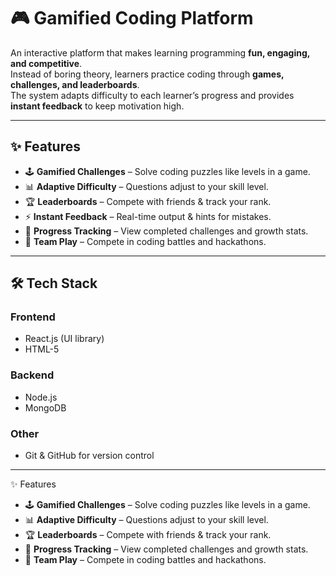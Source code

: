# 🎮 Gamified Coding Platform

An interactive platform that makes learning programming **fun, engaging, and competitive**.  
Instead of boring theory, learners practice coding through **games, challenges, and leaderboards**.  
The system adapts difficulty to each learner’s progress and provides **instant feedback** to keep motivation high.  

---

## ✨ Features
- 🕹️ **Gamified Challenges** – Solve coding puzzles like levels in a game.  
- 📊 **Adaptive Difficulty** – Questions adjust to your skill level.  
- 🏆 **Leaderboards** – Compete with friends & track your rank.  
- ⚡ **Instant Feedback** – Real-time output & hints for mistakes.  
- 🎯 **Progress Tracking** – View completed challenges and growth stats.  
- 👥 **Team Play** – Compete in coding battles and hackathons.  

---

## 🛠️ Tech Stack
### Frontend
- React.js (UI library)
- HTML-5

### Backend
- Node.js
- MongoDB  

### Other
- Git & GitHub for version control  

---

✨ Features
- 🕹️ **Gamified Challenges** – Solve coding puzzles like levels in a game.  
- 📊 **Adaptive Difficulty** – Questions adjust to your skill level.  
- 🏆 **Leaderboards** – Compete with friends & track your rank.   
- 🎯 **Progress Tracking** – View completed challenges and growth stats.  
- 👥 **Team Play** – Compete in coding battles and hackathons.  

